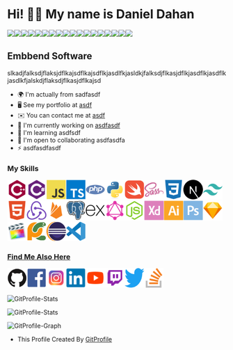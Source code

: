 # Hi! 👋🏻 My name is Daniel Dahan
<p><img src ="https://img.shields.io/badge/Medium-12100E?style=for-the-badge&logo=medium&logoColor=white"/><img src ="https://img.shields.io/badge/Blogger-FF5722?style=for-the-badge&logo=blogger&logoColor=white"/><img src ="https://img.shields.io/badge/wix-000?style=for-the-badge&logo=wix&logoColor=white"/><img src ="https://img.shields.io/badge/Vivaldi-EF3939?style=for-the-badge&logo=Vivaldi&logoColor=white"/><img src ="https://img.shields.io/badge/teamcity-000000.svg?style=for-the-badge&logo=teamcity&logoColor=white"/><img src ="https://img.shields.io/badge/OneDrive-white?style=for-the-badge&logo=Microsoft%20OneDrive&logoColor=0078D4"/><img src ="https://img.shields.io/badge/Chainlink-375BD2?style=for-the-badge&logo=Chainlink&logoColor=white"/><img src ="https://img.shields.io/badge/Binance-FCD535?style=for-the-badge&logo=binance&logoColor=white"/><img src ="https://img.shields.io/badge/tether-168363?style=for-the-badge&logo=tether&logoColor=white"/><img src ="https://img.shields.io/badge/Zcash-F4B728?style=for-the-badge&logo=zcash&logoColor=white"/><img src ="https://img.shields.io/badge/OneDrive-0078D4.svg?style=for-the-badge&logo=microsoftonedrive&logoColor=white"/><img src ="https://img.shields.io/badge/Google%20Drive-4285F4?style=for-the-badge&logo=googledrive&logoColor=white"/><img src ="https://img.shields.io/badge/octopus%20deploy-0D80D8?style=for-the-badge&logo=octopusdeploy&logoColor=white"/><img src ="https://img.shields.io/badge/chipperci-1e394e.svg?style=for-the-badge&logo=chipperci&logoColor=white"/><img src ="https://img.shields.io/badge/Hashnode-2962FF?style=for-the-badge&logo=hashnode&logoColor=white"/><img src ="https://img.shields.io/badge/amazon%20alexa-52b5f7?style=for-the-badge&logo=amazon%20alexa&logoColor=white"/><img src ="https://img.shields.io/badge/Firefox-FF7139?style=for-the-badge&logo=Firefox-Browser&logoColor=white"/><img src ="https://img.shields.io/badge/Bitcoin%20SV-EAB300?style=for-the-badge&logo=Bitcoin%20SV&logoColor=white"/></p>

## Embbend Software

slkadjfalksdjflaksjdflkajsdflkajsdflkjasdlfkjasldkjfalksdjflkasjdflkjasdflkjasdflkjasdlkfjalskdjflaksdjflkasjdflkajsd

* 🌍 I'm actually from sadfasdf
* 🖥️ See my portfolio at [asdf](sdafasdf)
* ✉️ You can contact me at [asdf](mailto:asdf)
* 🚀 I'm currently working on [asdfasdf](asdfasdf)
* 🧠 I'm learning asdfsdf
* 🤝 I'm open to collaborating asdfasdfa
* ⚡ asdfasdfasdf

### My Skills

<p align="left"><a href="https://docs.microsoft.com/en-us/cpp/?view=msvc-170" target="_blank" rel="noreferrer"><img src=https://raw.githubusercontent.com/RoniJackVituli/gitprofile/main/src/helpers/icons/programming/cplusplus-color.svg alt="" width="45px" height="45px"/><a href="https://docs.microsoft.com/en-us/dotnet/csharp/" target="_blank" rel="noreferrer"><img src=https://raw.githubusercontent.com/RoniJackVituli/gitprofile/main/src/helpers/icons/programming/csharp-color.svg alt="" width="45px" height="45px"/><a href="https://developer.mozilla.org/en-US/docs/Web/JavaScript" target="_blank" rel="noreferrer"><img src=https://raw.githubusercontent.com/RoniJackVituli/gitprofile/main/src/helpers/icons/programming/javascript-color.svg alt="" width="45px" height="45px"/><a href="https://www.typescriptlang.org/docs/" target="_blank" rel="noreferrer"><img src=https://raw.githubusercontent.com/RoniJackVituli/gitprofile/main/src/helpers/icons/programming/typescript-color.svg alt="" width="45px" height="45px"/><a href="https://www.php.net/" target="_blank" rel="noreferrer"><img src=https://raw.githubusercontent.com/RoniJackVituli/gitprofile/main/src/helpers/icons/programming/php-color.svg alt="" width="45px" height="45px"/><a href="https://www.python.org/" target="_blank" rel="noreferrer"><img src=https://raw.githubusercontent.com/RoniJackVituli/gitprofile/main/src/helpers/icons/programming/python-color.svg alt="" width="45px" height="45px"/><a href="https://developer.apple.com/swift/" target="_blank" rel="noreferrer"><img src=https://raw.githubusercontent.com/RoniJackVituli/gitprofile/main/src/helpers/icons/programming/swift-color.svg alt="" width="45px" height="45px"/><a href="https://sass-lang.com/documentation/" target="_blank" rel="noreferrer"><img src=https://raw.githubusercontent.com/RoniJackVituli/gitprofile/main/src/helpers/icons/programming/sass-color.svg alt="" width="45px" height="45px"/><a href="https://developer.mozilla.org/en-US/docs/Web/CSS" target="_blank" rel="noreferrer"><img src=https://raw.githubusercontent.com/RoniJackVituli/gitprofile/main/src/helpers/icons/programming/css3-color.svg alt="" width="45px" height="45px"/><a href="https://nextjs.org/docs" target="_blank" rel="noreferrer"><img src=https://raw.githubusercontent.com/RoniJackVituli/gitprofile/main/src/helpers/icons/programming/nextjs-color.svg alt="" width="45px" height="45px"/><a href="https://tailwindcss.com/" target="_blank" rel="noreferrer"><img src=https://raw.githubusercontent.com/RoniJackVituli/gitprofile/main/src/helpers/icons/programming/tailwindcss-color.svg alt="" width="45px" height="45px"/><a href="https://developer.mozilla.org/en-US/docs/Web/HTML" target="_blank" rel="noreferrer"><img src=https://raw.githubusercontent.com/RoniJackVituli/gitprofile/main/src/helpers/icons/programming/html5-color.svg alt="" width="45px" height="45px"/><a href="https://redux.js.org/" target="_blank" rel="noreferrer"><img src=https://raw.githubusercontent.com/RoniJackVituli/gitprofile/main/src/helpers/icons/programming/redux-color.svg alt="" width="45px" height="45px"/><a href="https://www.mysql.com/" target="_blank" rel="noreferrer"><img src=https://raw.githubusercontent.com/RoniJackVituli/gitprofile/main/src/helpers/icons/programming/firebase-color.svg alt="" width="45px" height="45px"/><a href="https://www.postgresql.org/" target="_blank" rel="noreferrer"><img src=https://raw.githubusercontent.com/RoniJackVituli/gitprofile/main/src/helpers/icons/programming/postgresql-color.svg alt="" width="45px" height="45px"/><a href="https://expressjs.com/" target="_blank" rel="noreferrer"><img src=https://raw.githubusercontent.com/RoniJackVituli/gitprofile/main/src/helpers/icons/programming/express-color.svg alt="" width="45px" height="45px"/><a href="https://graphql.org/" target="_blank" rel="noreferrer"><img src=https://raw.githubusercontent.com/RoniJackVituli/gitprofile/main/src/helpers/icons/programming/graphql-color.svg alt="" width="45px" height="45px"/><a href="https://nodejs.org/en/docs/" target="_blank" rel="noreferrer"><img src=https://raw.githubusercontent.com/RoniJackVituli/gitprofile/main/src/helpers/icons/programming/nodejs-color.svg alt="" width="45px" height="45px"/><a href="https://www.adobe.com" target="_blank" rel="noreferrer"><img src=https://raw.githubusercontent.com/RoniJackVituli/gitprofile/main/src/helpers/icons/programming/xd-color.svg alt="" width="45px" height="45px"/><a href="https://www.adobe.com" target="_blank" rel="noreferrer"><img src=https://raw.githubusercontent.com/RoniJackVituli/gitprofile/main/src/helpers/icons/programming/illustrator-color.svg alt="" width="45px" height="45px"/><a href="https://www.adobe.com" target="_blank" rel="noreferrer"><img src=https://raw.githubusercontent.com/RoniJackVituli/gitprofile/main/src/helpers/icons/programming/photoshop-color.svg alt="" width="45px" height="45px"/><a href="https://www.sketch.com" target="_blank" rel="noreferrer"><img src=https://raw.githubusercontent.com/RoniJackVituli/gitprofile/main/src/helpers/icons/programming/sketch-color.svg alt="" width="45px" height="45px"/><a href="https://www.apple.com/final-cut-pro/" target="_blank" rel="noreferrer"><img src=https://raw.githubusercontent.com/RoniJackVituli/gitprofile/main/src/helpers/icons/programming/finalcutpro-color.svg alt="" width="45px" height="45px"/><a href="https://www.jetbrains.com/pycharm/" target="_blank" rel="noreferrer"><img src=https://raw.githubusercontent.com/RoniJackVituli/gitprofile/main/src/helpers/icons/ide/pycharm-color.svg alt="" width="45px" height="45px"/><a href="https://www.eclipse.org/" target="_blank" rel="noreferrer"><img src=https://raw.githubusercontent.com/RoniJackVituli/gitprofile/main/src/helpers/icons/ide/eclipse-color.svg alt="" width="45px" height="45px"/><a href="https://code.visualstudio.com/docs" target="_blank" rel="noreferrer"><img src=https://raw.githubusercontent.com/RoniJackVituli/gitprofile/main/src/helpers/icons/ide/vscode-color.svg alt="" width="45px" height="45px"/></p>


### Find Me Also Here

<p align="left"><a href=https://www.github.com/RoniJackVituli target="_blank" rel="noreferrer"><img src=https://raw.githubusercontent.com/RoniJackVituli/gitprofile/main/src/helpers/icons/socials/github.svg width="45px" height="45px" /></a><a href=https://www.facebook.com/asdfasdf target="_blank" rel="noreferrer"><img src=https://raw.githubusercontent.com/RoniJackVituli/gitprofile/main/src/helpers/icons/socials/facebook.svg width="45px" height="45px" /></a><a href=https://www.instagram.com/asdfasdf target="_blank" rel="noreferrer"><img src=https://raw.githubusercontent.com/RoniJackVituli/gitprofile/main/src/helpers/icons/socials/instagram.svg width="45px" height="45px" /></a><a href=https://www.linkedin.com/in/asdfasdf target="_blank" rel="noreferrer"><img src=https://raw.githubusercontent.com/RoniJackVituli/gitprofile/main/src/helpers/icons/socials/linkedin.svg width="45px" height="45px" /></a><a href=https://www.youtube.com/c/asdfasdf target="_blank" rel="noreferrer"><img src=https://raw.githubusercontent.com/RoniJackVituli/gitprofile/main/src/helpers/icons/socials/youtube.svg width="45px" height="45px" /></a><a href=https://www.twitch.tv/asdfasdf target="_blank" rel="noreferrer"><img src=https://raw.githubusercontent.com/RoniJackVituli/gitprofile/main/src/helpers/icons/socials/twitch.svg width="45px" height="45px" /></a><a href=https://www.twitter.com/asdfas target="_blank" rel="noreferrer"><img src=https://raw.githubusercontent.com/RoniJackVituli/gitprofile/skill-section/src/helpers/icons/socials/twitter.svg width="45px" height="45px" /></a><a href=https://www.stackoverflow.com/users/asdfasdf target="_blank" rel="noreferrer"><img src=https://raw.githubusercontent.com/RoniJackVituli/gitprofile/main/src/helpers/icons/socials/stackoverflow.svg width="45px" height="45px" /></a></p>

![GitProfile-Stats](https://github-readme-stats.vercel.app/api?username=RoniJackVituli&show_icons=true&theme=cobalt)

![GitProfile-Stats](https://github-readme-stats.vercel.app/api/top-langs?username=RoniJackVituli&show_icons=true&theme=)

![GitProfile-Graph](https://github-readme-activity-graph.cyclic.app/graph?username=RoniJackVituli&theme=tokyo-night)

- This Profile Created By <a href="https://profilegit.netlify.app/">GitProfile</a>
